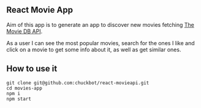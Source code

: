 ## React Movie App

Aim of this app is to generate an app to discover new movies fetching <a href="https://www.themoviedb.org/documentation/api">The Movie DB API</a>.

As a user I can see the most popular movies, search for the ones I like and click on a movie to get some info about it, as well as get similar ones.

## How to use it

```
git clone git@github.com:chuckbot/react-movieapi.git
cd movies-app
npm i
npm start

```